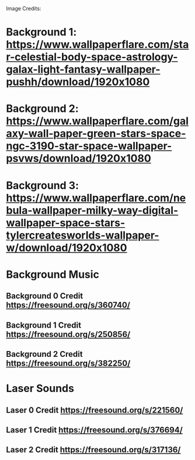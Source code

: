 Image Credits:

# Background 1: https://www.wallpaperflare.com/star-celestial-body-space-astrology-galax-light-fantasy-wallpaper-pushh/download/1920x1080
# Background 2: https://www.wallpaperflare.com/galaxy-wall-paper-green-stars-space-ngc-3190-star-space-wallpaper-psvws/download/1920x1080
# Background 3: https://www.wallpaperflare.com/nebula-wallpaper-milky-way-digital-wallpaper-space-stars-tylercreatesworlds-wallpaper-w/download/1920x1080

# Background Music
## Background 0 Credit https://freesound.org/s/360740/
## Background 1 Credit https://freesound.org/s/250856/
## Background 2 Credit https://freesound.org/s/382250/

# Laser Sounds 
## Laser 0 Credit https://freesound.org/s/221560/
## Laser 1 Credit https://freesound.org/s/376694/
## Laser 2 Credit https://freesound.org/s/317136/
